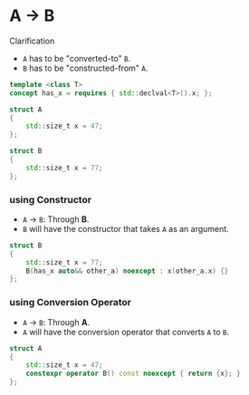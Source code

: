 # A -> B
Clarification
- `A` has to be "converted-to" `B`.
- `B` has to be "constructed-from" `A`.

```cpp
template <class T>
concept has_x = requires { std::declval<T>().x; };

struct A
{
	std::size_t x = 47;
};

struct B
{
	std::size_t x = 77;
};
```

### using Constructor
- `A` -> `B`: Through **B**.
- `B` will have the constructor that takes `A` as an argument.
```cpp
struct B
{
    std::size_t x = 77;
    B(has_x auto&& other_a) noexcept : x(other_a.x) {}
};
```

### using Conversion Operator
- `A` -> `B`: Through **A**.
- `A` will have the conversion operator that converts `A` to `B`.
```cpp
struct A
{
    std::size_t x = 47;
    constexpr operator B() const noexcept { return {x}; }
};
```
